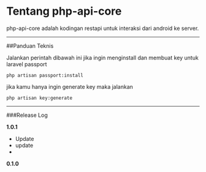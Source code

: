 # Tentang php-api-core
php-api-core adalah kodingan restapi untuk interaksi dari android ke server.

----
##Panduan Teknis

Jalankan perintah dibawah ini jika ingin menginstall dan membuat key untuk laravel passport

`
php artisan passport:install
`

jika kamu hanya ingin generate key maka jalankan

`
php artisan key:generate
`

-------

 
###Release Log

**1.0.1**

- Update
- update
-

**0.1.0**
